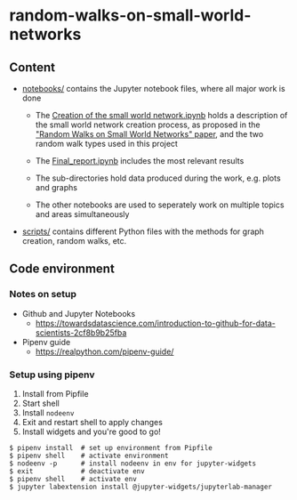 # random-walks-on-small-world-networks

## Content

- [notebooks/](notebooks) contains the Jupyter notebook files, where all major work is done

  - The [Creation of the small world network.ipynb](notebooks/Creation%20of%20the%20small%20world%20network.ipynb) holds a description of the small world network creation process, as proposed in the ["Random Walks on Small World Networks" paper](https://arxiv.org/pdf/1707.02467.pdf), and the two random walk types used in this project
  
  - The [Final_report.ipynb](notebooks/Final_report.ipynb) includes the most relevant results
  
  - The sub-directories hold data produced during the work, e.g. plots and graphs
  
  - The other notebooks are used to seperately work on multiple topics and areas simultaneously

- [scripts/](scripts) contains different Python files with the methods for graph creation, random walks, etc.

## Code environment

### Notes on setup
- Github and Jupyter Notebooks
  - https://towardsdatascience.com/introduction-to-github-for-data-scientists-2cf8b9b25fba 
- Pipenv guide 
  - https://realpython.com/pipenv-guide/

### Setup using pipenv

1. Install from Pipfile 
2. Start shell 
3. Install ```nodeenv```
4. Exit and restart shell to apply changes
5. Install widgets and you're good to go!

```
$ pipenv install  # set up environment from Pipfile
$ pipenv shell    # activate environment
$ nodeenv -p      # install nodeenv in env for jupyter-widgets
$ exit            # deactivate env
$ pipenv shell    # activate env
$ jupyter labextension install @jupyter-widgets/jupyterlab-manager
```
